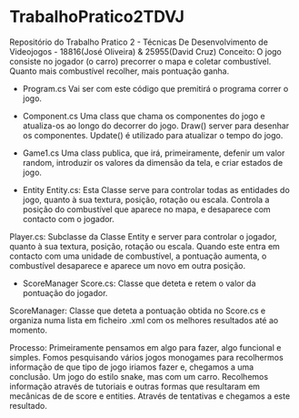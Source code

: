 # TrabalhoPratico2TDVJ
Repositório do Trabalho Pratico 2 - Técnicas De Desenvolvimento de Videojogos - 18816(José Oliveira) &amp; 25955(David Cruz)
Conceito:
O jogo consiste no jogador (o carro) precorrer o mapa e coletar combustível. Quanto mais combustível recolher, mais pontuação ganha.

- Program.cs
Vai ser com este código que premitirá o programa correr o jogo.

- Component.cs
Uma class que chama os componentes do jogo e atualiza-os ao longo do decorrer do jogo.
Draw() server para desenhar os componentes. Update() é utilizado para atualizar o tempo do jogo.

- Game1.cs
Uma class publica, que irá, primeiramente, defenir um valor random, introduzir os valores da dimensão da tela, e criar estados de jogo.

- Entity
Entity.cs: Esta Classe serve para controlar todas as entidades do jogo, quanto à sua textura, posição, rotação ou escala. Controla a posição do combustível que aparece no mapa, e desaparece com contacto com o jogador.

Player.cs: Subclasse da Classe Entity e server para controlar o jogador, quanto à sua textura, posição, rotação ou escala. Quando este entra em contacto com uma unidade de combustível, a pontuação aumenta, o combustível desaparece e aparece um novo em outra posição.

- ScoreManager
Score.cs: Classe que deteta e retem o valor da pontuação do jogador.

ScoreManager: Classe que deteta a pontuação obtida no Score.cs e organiza numa lista em ficheiro .xml com os melhores resultados até ao momento.

Processo:
Primeiramente pensamos em algo para fazer, algo funcional e simples. Fomos pesquisando vários jogos monogames para recolhermos informação de que tipo de jogo iriamos fazer e, chegamos a uma conclusão. Um jogo do estilo snake, mas com um carro. Recolhemos informação através de tutoriais e outras formas que resultaram em mecânicas de de score e entities. Através de tentativas e chegamos a este resultado.

